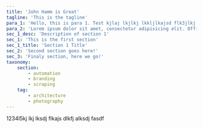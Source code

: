 ```yaml
---
title: 'John Hamm is Great'
tagline: 'This is the tagline'
para_1: 'Hello, this is para 1. Test kjlaj lkjlkj lkkljlkajsd flk3jlkj lkasj dlkfjoi23, kjlaj lkjlkj lkkljlkajsd flk3jlkj lkasj dlkfjoi23, kjlaj lkjlkj lkkljlkajsd flk3jlkj lkasj dlkfjoi23, kjlaj lkjlkj lkkljlkajsd flk3jlkj lkasj dlkfjoi23, kjlaj lkjlkj lkkljlkajsd flk3jlkj lkasj dlkfjoi23, kjlaj lkjlkj lkkljlkajsd flk3jlkj lkasj dlkfjoi23'
para_2: 'Lorem ipsum dolor sit amet, consectetur adipisicing elit. Officiis eum eveniet, facere libero ipsa fugiat nihil sit fuga odio, distinctio quasi veniam adipisci! Molestiae aperiam labore, neque assumenda error natus!'
sec_1_desc: 'Description of section 1'
sec_1: 'This is the first section'
sec_1_title: 'Section 1 Title'
sec_2: 'Second section goes here!'
sec_3: 'Finaly section, here we go!'
taxonomy:
    section:
        - automation
        - branding
        - scraping
    tag:
        - architecture
        - photography
---
```


1234l5kj lkj lksdj flkajs dlkfj alksdj fasdf